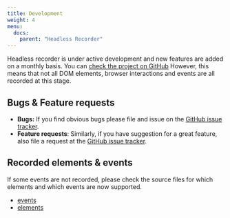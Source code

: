 ```yaml
---
title: Development
weight: 4
menu:
  docs:
    parent: "Headless Recorder"
---
```


Headless recorder is under active development and new features are added on a monthly basis. You can [check the project on GitHub](https://github.com/checkly/headless-recorder)
However, this means that not all DOM elements, browser interactions and events are all recorded at this stage.

## Bugs & Feature requests

- **Bugs:** If you find obvious bugs please file and issue on the [GitHub issue tracker](https://github.com/checkly/headless-recorder/issues).  
- **Feature requests**: Similarly, if you have suggestion for a great feature, also file a request at the [GitHub issue tracker](https://github.com/checkly/headless-recorder/issues).

## Recorded elements & events

If some events are not recorded, please check the source files for which elements and which events are now supported.


- [events](https://github.com/checkly/headless-recorder/blob/master/src/code-generator/dom-events-to-record.js)
- [elements](https://github.com/checkly/headless-recorder/blob/master/src/code-generator/elements-to-bind-to.js)
